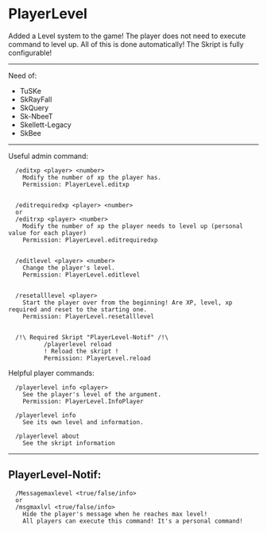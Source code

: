 # PlayerLevel
Added a Level system to the game! The player does not need to execute command to level up. All of this is done automatically! The Skript is fully configurable!

------
 Need of:
 - TuSKe
 - SkRayFall
 - SkQuery
 - Sk-NbeeT
 - Skellett-Legacy
 - SkBee
 ----------

Useful admin command:

      /editxp <player> <number>
        Modify the number of xp the player has.
        Permission: PlayerLevel.editxp
      
      
      /editrequiredxp <player> <number>
      or
      /editrxp <player> <number>
        Modify the number of xp the player needs to level up (personal value for each player)
        Permission: PlayerLevel.editrequiredxp
      
      
      /editlevel <player> <number>
        Change the player's level.
        Permission: PlayerLevel.editlevel
      
      
      /resetalllevel <player>
        Start the player over from the beginning! Are XP, level, xp required and reset to the starting one.
        Permission: PlayerLevel.resetalllevel
      
      
      /!\ Required Skript "PlayerLevel-Notif" /!\
              /playerlevel reload
              ! Reload the skript !
              Permission: PlayerLevel.reload
        
Helpful player commands:
      
      
      /playerlevel info <player>
        See the player's level of the argument.
        Permission: PlayerLevel.InfoPlayer
      
      /playerlevel info
        See its own level and information.
      
      /playerlevel about
        See the skript information
 
---------------


PlayerLevel-Notif:
--

      /Messagemaxlevel <true/false/info>
      or
      /msgmaxlvl <true/false/info>
        Hide the player's message when he reaches max level!
        All players can execute this command! It's a personal command!
